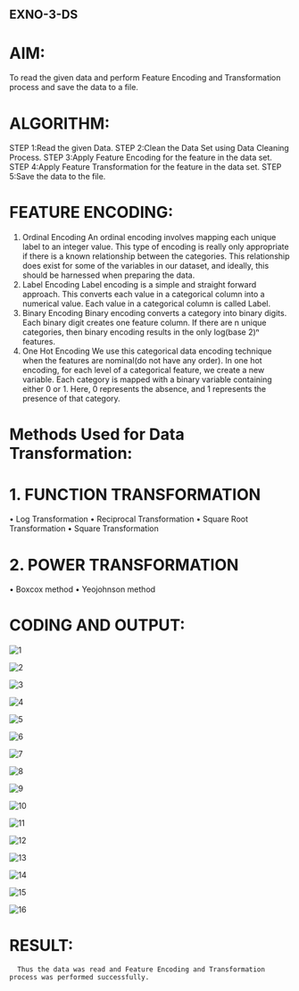 ## EXNO-3-DS

# AIM:
To read the given data and perform Feature Encoding and Transformation process and save the data to a file.

# ALGORITHM:
STEP 1:Read the given Data.
STEP 2:Clean the Data Set using Data Cleaning Process.
STEP 3:Apply Feature Encoding for the feature in the data set.
STEP 4:Apply Feature Transformation for the feature in the data set.
STEP 5:Save the data to the file.

# FEATURE ENCODING:
1. Ordinal Encoding
An ordinal encoding involves mapping each unique label to an integer value. This type of encoding is really only appropriate if there is a known relationship between the categories. This relationship does exist for some of the variables in our dataset, and ideally, this should be harnessed when preparing the data.
2. Label Encoding
Label encoding is a simple and straight forward approach. This converts each value in a categorical column into a numerical value. Each value in a categorical column is called Label.
3. Binary Encoding
Binary encoding converts a category into binary digits. Each binary digit creates one feature column. If there are n unique categories, then binary encoding results in the only log(base 2)ⁿ features.
4. One Hot Encoding
We use this categorical data encoding technique when the features are nominal(do not have any order). In one hot encoding, for each level of a categorical feature, we create a new variable. Each category is mapped with a binary variable containing either 0 or 1. Here, 0 represents the absence, and 1 represents the presence of that category.

# Methods Used for Data Transformation:
  # 1. FUNCTION TRANSFORMATION
• Log Transformation
• Reciprocal Transformation
• Square Root Transformation
• Square Transformation
  # 2. POWER TRANSFORMATION
• Boxcox method
• Yeojohnson method

# CODING AND OUTPUT:



![1](https://github.com/user-attachments/assets/2d88a00d-e634-457c-acf3-af5e91a64a00)





![2](https://github.com/user-attachments/assets/cbed4ef2-d0a5-4be6-8b30-7aca62bdd5a1)



![3](https://github.com/user-attachments/assets/dad71a87-bc39-4537-b73e-6445ee7bcf07)




![4](https://github.com/user-attachments/assets/09319d3f-2d94-49f2-a98a-27bbe557e83c)




![5](https://github.com/user-attachments/assets/025c60fd-f003-4087-b8ae-a331d60663c1)






![6](https://github.com/user-attachments/assets/a7a68c84-1c91-4501-9596-af58113be6d6)





![7](https://github.com/user-attachments/assets/8d19a118-f5cc-4ec7-aa77-e929afe74643)





![8](https://github.com/user-attachments/assets/2aaced67-9b32-4b82-a98e-81a821e9dfeb)




![9](https://github.com/user-attachments/assets/71a23c73-c664-4806-bf12-7c5805d74bff)



![10](https://github.com/user-attachments/assets/ad989ba3-7b1e-4b79-9cc2-93c2ec2e0191)



![11](https://github.com/user-attachments/assets/1731fcc8-72e2-43ce-9882-bc557ea13032)




![12](https://github.com/user-attachments/assets/32357ce9-f90b-49d9-8240-15aa60df340f)




![13](https://github.com/user-attachments/assets/c1b0b4d8-b89e-43dc-87e3-55b93d1f7bc8)


![14](https://github.com/user-attachments/assets/d8115072-c441-41e0-85dc-37fc0950140a)



![15](https://github.com/user-attachments/assets/00315dbe-8414-4e12-bbf0-cc535fa56a23)






![16](https://github.com/user-attachments/assets/93fda2ec-5250-4e5f-a952-d891c74a4695)




     
# RESULT:
      Thus the data was read and Feature Encoding and Transformation process was performed successfully.

       

